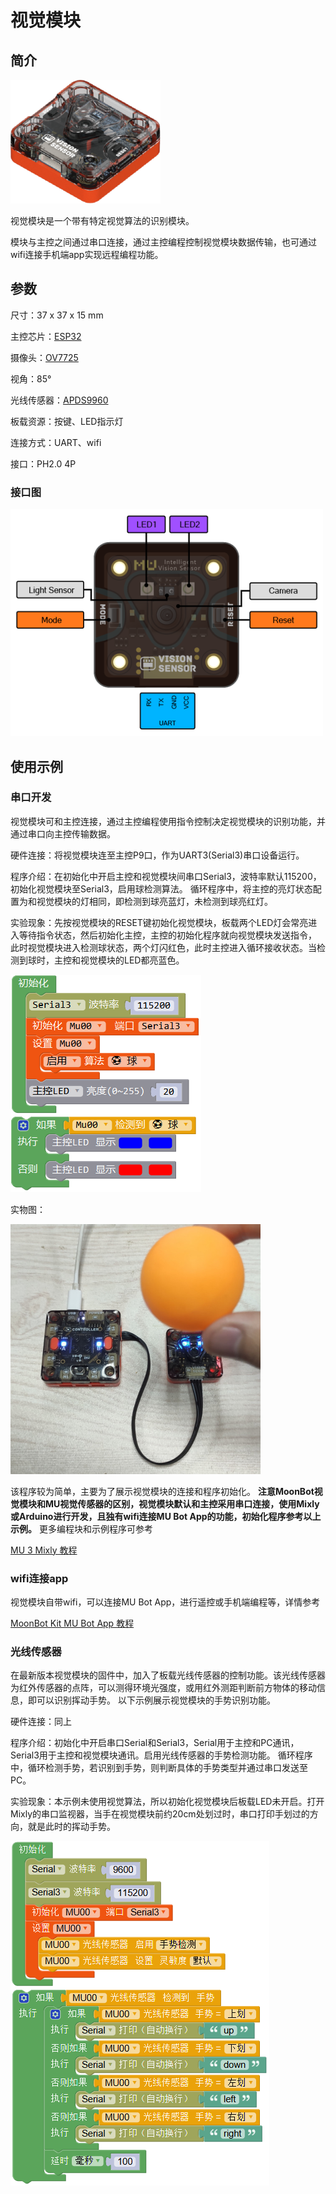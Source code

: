 # 视觉模块

## 简介

![](./images/render_MUVS3_2.png)

视觉模块是一个带有特定视觉算法的识别模块。

模块与主控之间通过串口连接，通过主控编程控制视觉模块数据传输，也可通过wifi连接手机端app实现远程编程功能。

## 参数

尺寸：37 x 37 x 15 mm

主控芯片：[ESP32](./sources/datasheet_esp32_cn.pdf)

摄像头：[OV7725](./sources/datasheet_OV7725_en.pdf)

视角：85°

光线传感器：[APDS9960](./sources/datasheet_APDS-9960_en.pdf)

板载资源：按键、LED指示灯

连接方式：UART、wifi

接口：PH2.0 4P

### 接口图

![](./images/pinout_MUVS3_2.png)

## 使用示例

### 串口开发

视觉模块可和主控连接，通过主控编程使用指令控制决定视觉模块的识别功能，并通过串口向主控传输数据。

硬件连接：将视觉模块连至主控P9口，作为UART3(Serial3)串口设备运行。

程序介绍：在初始化中开启主控和视觉模块间串口Serial3，波特率默认115200，初始化视觉模块至Serial3，启用球检测算法。
循环程序中，将主控的亮灯状态配置为和视觉模块的灯相同，即检测到球亮蓝灯，未检测到球亮红灯。

实验现象：先按视觉模块的RESET键初始化视觉模块，板载两个LED灯会常亮进入等待指令状态，然后初始化主控，主控的初始化程序就向视觉模块发送指令，
此时视觉模块进入检测球状态，两个灯闪红色，此时主控进入循环接收状态。当检测到球时，主控和视觉模块的LED都亮蓝色。

![](./images/Mixly_example_MUVS3_balldetect.png)

实物图：

![](./images/photo_MUVS3.png)

该程序较为简单，主要为了展示视觉模块的连接和程序初始化。
**注意MoonBot视觉模块和MU视觉传感器的区别，视觉模块默认和主控采用串口连接，使用Mixly或Arduino进行开发，且独有wifi连接MU Bot App的功能，初始化程序参考以上示例。**
更多编程块和示例程序可参考

[MU 3 Mixly 教程](https://morpx-docs.readthedocs.io/zh_CN/latest/MUVS3/MUVS3_Mixly/index.html)

### wifi连接app

视觉模块自带wifi，可以连接MU Bot App，进行遥控或手机端编程等，详情参考

[MoonBot Kit MU Bot App 教程](https://morpx-docs.readthedocs.io/zh_CN/latest/MoonBot/MoonBot_App/index.html)

### 光线传感器

在最新版本视觉模块的固件中，加入了板载光线传感器的控制功能。该光线传感器为红外传感器的点阵，可以测得环境光强度，或用红外测距判断前方物体的移动信息，即可以识别挥动手势。
以下示例展示视觉模块的手势识别功能。

硬件连接：同上

程序介绍：初始化中开启串口Serial和Serial3，Serial用于主控和PC通讯，Serial3用于主控和视觉模块通讯。启用光线传感器的手势检测功能。
循环程序中，循环检测手势，若识别到手势，则判断具体的手势类型并通过串口发送至PC。

实验现象：本示例未使用视觉算法，所以初始化视觉模块后板载LED未开启。打开Mixly的串口监视器，当手在视觉模块前约20cm处划过时，串口打印手划过的方向，就是此时的挥动手势。

![](./images/Mixly_example_MUVS3_lightSensor.png)